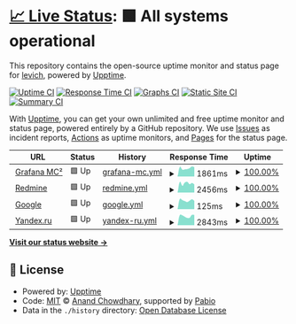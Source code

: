 # [📈 Live Status](https://levich.github.io/upptime): <!--live status--> **🟩 All systems operational**

This repository contains the open-source uptime monitor and status page for [levich](https://levich.github.io/upptime), powered by [Upptime](https://github.com/upptime/upptime).

[![Uptime CI](https://github.com/levich/upptime/workflows/Uptime%20CI/badge.svg)](https://github.com/levich/upptime/actions?query=workflow%3A%22Uptime+CI%22)
[![Response Time CI](https://github.com/levich/upptime/workflows/Response%20Time%20CI/badge.svg)](https://github.com/levich/upptime/actions?query=workflow%3A%22Response+Time+CI%22)
[![Graphs CI](https://github.com/levich/upptime/workflows/Graphs%20CI/badge.svg)](https://github.com/levich/upptime/actions?query=workflow%3A%22Graphs+CI%22)
[![Static Site CI](https://github.com/levich/upptime/workflows/Static%20Site%20CI/badge.svg)](https://github.com/levich/upptime/actions?query=workflow%3A%22Static+Site+CI%22)
[![Summary CI](https://github.com/levich/upptime/workflows/Summary%20CI/badge.svg)](https://github.com/levich/upptime/actions?query=workflow%3A%22Summary+CI%22)

With [Upptime](https://upptime.js.org), you can get your own unlimited and free uptime monitor and status page, powered entirely by a GitHub repository. We use [Issues](https://github.com/levich/upptime/issues) as incident reports, [Actions](https://github.com/levich/upptime/actions) as uptime monitors, and [Pages](https://levich.github.io/upptime) for the status page.

<!--start: status pages-->
<!-- This summary is generated by Upptime (https://github.com/upptime/upptime) -->
<!-- Do not edit this manually, your changes will be overwritten -->
<!-- prettier-ignore -->
| URL | Status | History | Response Time | Uptime |
| --- | ------ | ------- | ------------- | ------ |
| <img alt="" src="https://icons.duckduckgo.com/ip3/grafana.mc-2.ml.ico" height="13"> [Grafana MC²](https://grafana.mc-2.ml) | 🟩 Up | [grafana-mc.yml](https://github.com/levich/upptime/commits/HEAD/history/grafana-mc.yml) | <details><summary><img alt="Response time graph" src="./graphs/grafana-mc/response-time-week.png" height="20"> 1861ms</summary><br><a href="https://levich.github.io/upptime/history/grafana-mc"><img alt="Response time 1785" src="https://img.shields.io/endpoint?url=https%3A%2F%2Fraw.githubusercontent.com%2Flevich%2Fupptime%2FHEAD%2Fapi%2Fgrafana-mc%2Fresponse-time.json"></a><br><a href="https://levich.github.io/upptime/history/grafana-mc"><img alt="24-hour response time 2077" src="https://img.shields.io/endpoint?url=https%3A%2F%2Fraw.githubusercontent.com%2Flevich%2Fupptime%2FHEAD%2Fapi%2Fgrafana-mc%2Fresponse-time-day.json"></a><br><a href="https://levich.github.io/upptime/history/grafana-mc"><img alt="7-day response time 1861" src="https://img.shields.io/endpoint?url=https%3A%2F%2Fraw.githubusercontent.com%2Flevich%2Fupptime%2FHEAD%2Fapi%2Fgrafana-mc%2Fresponse-time-week.json"></a><br><a href="https://levich.github.io/upptime/history/grafana-mc"><img alt="30-day response time 1785" src="https://img.shields.io/endpoint?url=https%3A%2F%2Fraw.githubusercontent.com%2Flevich%2Fupptime%2FHEAD%2Fapi%2Fgrafana-mc%2Fresponse-time-month.json"></a><br><a href="https://levich.github.io/upptime/history/grafana-mc"><img alt="1-year response time 1785" src="https://img.shields.io/endpoint?url=https%3A%2F%2Fraw.githubusercontent.com%2Flevich%2Fupptime%2FHEAD%2Fapi%2Fgrafana-mc%2Fresponse-time-year.json"></a></details> | <details><summary><a href="https://levich.github.io/upptime/history/grafana-mc">100.00%</a></summary><a href="https://levich.github.io/upptime/history/grafana-mc"><img alt="All-time uptime 100.00%" src="https://img.shields.io/endpoint?url=https%3A%2F%2Fraw.githubusercontent.com%2Flevich%2Fupptime%2FHEAD%2Fapi%2Fgrafana-mc%2Fuptime.json"></a><br><a href="https://levich.github.io/upptime/history/grafana-mc"><img alt="24-hour uptime 100.00%" src="https://img.shields.io/endpoint?url=https%3A%2F%2Fraw.githubusercontent.com%2Flevich%2Fupptime%2FHEAD%2Fapi%2Fgrafana-mc%2Fuptime-day.json"></a><br><a href="https://levich.github.io/upptime/history/grafana-mc"><img alt="7-day uptime 100.00%" src="https://img.shields.io/endpoint?url=https%3A%2F%2Fraw.githubusercontent.com%2Flevich%2Fupptime%2FHEAD%2Fapi%2Fgrafana-mc%2Fuptime-week.json"></a><br><a href="https://levich.github.io/upptime/history/grafana-mc"><img alt="30-day uptime 100.00%" src="https://img.shields.io/endpoint?url=https%3A%2F%2Fraw.githubusercontent.com%2Flevich%2Fupptime%2FHEAD%2Fapi%2Fgrafana-mc%2Fuptime-month.json"></a><br><a href="https://levich.github.io/upptime/history/grafana-mc"><img alt="1-year uptime 100.00%" src="https://img.shields.io/endpoint?url=https%3A%2F%2Fraw.githubusercontent.com%2Flevich%2Fupptime%2FHEAD%2Fapi%2Fgrafana-mc%2Fuptime-year.json"></a></details>
| <img alt="" src="https://icons.duckduckgo.com/ip3/tasks.mc-2.ml.ico" height="13"> [Redmine](https://tasks.mc-2.ml) | 🟩 Up | [redmine.yml](https://github.com/levich/upptime/commits/HEAD/history/redmine.yml) | <details><summary><img alt="Response time graph" src="./graphs/redmine/response-time-week.png" height="20"> 2456ms</summary><br><a href="https://levich.github.io/upptime/history/redmine"><img alt="Response time 2346" src="https://img.shields.io/endpoint?url=https%3A%2F%2Fraw.githubusercontent.com%2Flevich%2Fupptime%2FHEAD%2Fapi%2Fredmine%2Fresponse-time.json"></a><br><a href="https://levich.github.io/upptime/history/redmine"><img alt="24-hour response time 2192" src="https://img.shields.io/endpoint?url=https%3A%2F%2Fraw.githubusercontent.com%2Flevich%2Fupptime%2FHEAD%2Fapi%2Fredmine%2Fresponse-time-day.json"></a><br><a href="https://levich.github.io/upptime/history/redmine"><img alt="7-day response time 2456" src="https://img.shields.io/endpoint?url=https%3A%2F%2Fraw.githubusercontent.com%2Flevich%2Fupptime%2FHEAD%2Fapi%2Fredmine%2Fresponse-time-week.json"></a><br><a href="https://levich.github.io/upptime/history/redmine"><img alt="30-day response time 2346" src="https://img.shields.io/endpoint?url=https%3A%2F%2Fraw.githubusercontent.com%2Flevich%2Fupptime%2FHEAD%2Fapi%2Fredmine%2Fresponse-time-month.json"></a><br><a href="https://levich.github.io/upptime/history/redmine"><img alt="1-year response time 2346" src="https://img.shields.io/endpoint?url=https%3A%2F%2Fraw.githubusercontent.com%2Flevich%2Fupptime%2FHEAD%2Fapi%2Fredmine%2Fresponse-time-year.json"></a></details> | <details><summary><a href="https://levich.github.io/upptime/history/redmine">100.00%</a></summary><a href="https://levich.github.io/upptime/history/redmine"><img alt="All-time uptime 100.00%" src="https://img.shields.io/endpoint?url=https%3A%2F%2Fraw.githubusercontent.com%2Flevich%2Fupptime%2FHEAD%2Fapi%2Fredmine%2Fuptime.json"></a><br><a href="https://levich.github.io/upptime/history/redmine"><img alt="24-hour uptime 100.00%" src="https://img.shields.io/endpoint?url=https%3A%2F%2Fraw.githubusercontent.com%2Flevich%2Fupptime%2FHEAD%2Fapi%2Fredmine%2Fuptime-day.json"></a><br><a href="https://levich.github.io/upptime/history/redmine"><img alt="7-day uptime 100.00%" src="https://img.shields.io/endpoint?url=https%3A%2F%2Fraw.githubusercontent.com%2Flevich%2Fupptime%2FHEAD%2Fapi%2Fredmine%2Fuptime-week.json"></a><br><a href="https://levich.github.io/upptime/history/redmine"><img alt="30-day uptime 100.00%" src="https://img.shields.io/endpoint?url=https%3A%2F%2Fraw.githubusercontent.com%2Flevich%2Fupptime%2FHEAD%2Fapi%2Fredmine%2Fuptime-month.json"></a><br><a href="https://levich.github.io/upptime/history/redmine"><img alt="1-year uptime 100.00%" src="https://img.shields.io/endpoint?url=https%3A%2F%2Fraw.githubusercontent.com%2Flevich%2Fupptime%2FHEAD%2Fapi%2Fredmine%2Fuptime-year.json"></a></details>
| <img alt="" src="https://icons.duckduckgo.com/ip3/google.com.ico" height="13"> [Google](https://google.com) | 🟩 Up | [google.yml](https://github.com/levich/upptime/commits/HEAD/history/google.yml) | <details><summary><img alt="Response time graph" src="./graphs/google/response-time-week.png" height="20"> 125ms</summary><br><a href="https://levich.github.io/upptime/history/google"><img alt="Response time 124" src="https://img.shields.io/endpoint?url=https%3A%2F%2Fraw.githubusercontent.com%2Flevich%2Fupptime%2FHEAD%2Fapi%2Fgoogle%2Fresponse-time.json"></a><br><a href="https://levich.github.io/upptime/history/google"><img alt="24-hour response time 119" src="https://img.shields.io/endpoint?url=https%3A%2F%2Fraw.githubusercontent.com%2Flevich%2Fupptime%2FHEAD%2Fapi%2Fgoogle%2Fresponse-time-day.json"></a><br><a href="https://levich.github.io/upptime/history/google"><img alt="7-day response time 125" src="https://img.shields.io/endpoint?url=https%3A%2F%2Fraw.githubusercontent.com%2Flevich%2Fupptime%2FHEAD%2Fapi%2Fgoogle%2Fresponse-time-week.json"></a><br><a href="https://levich.github.io/upptime/history/google"><img alt="30-day response time 124" src="https://img.shields.io/endpoint?url=https%3A%2F%2Fraw.githubusercontent.com%2Flevich%2Fupptime%2FHEAD%2Fapi%2Fgoogle%2Fresponse-time-month.json"></a><br><a href="https://levich.github.io/upptime/history/google"><img alt="1-year response time 124" src="https://img.shields.io/endpoint?url=https%3A%2F%2Fraw.githubusercontent.com%2Flevich%2Fupptime%2FHEAD%2Fapi%2Fgoogle%2Fresponse-time-year.json"></a></details> | <details><summary><a href="https://levich.github.io/upptime/history/google">100.00%</a></summary><a href="https://levich.github.io/upptime/history/google"><img alt="All-time uptime 100.00%" src="https://img.shields.io/endpoint?url=https%3A%2F%2Fraw.githubusercontent.com%2Flevich%2Fupptime%2FHEAD%2Fapi%2Fgoogle%2Fuptime.json"></a><br><a href="https://levich.github.io/upptime/history/google"><img alt="24-hour uptime 100.00%" src="https://img.shields.io/endpoint?url=https%3A%2F%2Fraw.githubusercontent.com%2Flevich%2Fupptime%2FHEAD%2Fapi%2Fgoogle%2Fuptime-day.json"></a><br><a href="https://levich.github.io/upptime/history/google"><img alt="7-day uptime 100.00%" src="https://img.shields.io/endpoint?url=https%3A%2F%2Fraw.githubusercontent.com%2Flevich%2Fupptime%2FHEAD%2Fapi%2Fgoogle%2Fuptime-week.json"></a><br><a href="https://levich.github.io/upptime/history/google"><img alt="30-day uptime 100.00%" src="https://img.shields.io/endpoint?url=https%3A%2F%2Fraw.githubusercontent.com%2Flevich%2Fupptime%2FHEAD%2Fapi%2Fgoogle%2Fuptime-month.json"></a><br><a href="https://levich.github.io/upptime/history/google"><img alt="1-year uptime 100.00%" src="https://img.shields.io/endpoint?url=https%3A%2F%2Fraw.githubusercontent.com%2Flevich%2Fupptime%2FHEAD%2Fapi%2Fgoogle%2Fuptime-year.json"></a></details>
| <img alt="" src="https://icons.duckduckgo.com/ip3/yandex.ru.ico" height="13"> [Yandex.ru](https://yandex.ru) | 🟩 Up | [yandex-ru.yml](https://github.com/levich/upptime/commits/HEAD/history/yandex-ru.yml) | <details><summary><img alt="Response time graph" src="./graphs/yandex-ru/response-time-week.png" height="20"> 2843ms</summary><br><a href="https://levich.github.io/upptime/history/yandex-ru"><img alt="Response time 2822" src="https://img.shields.io/endpoint?url=https%3A%2F%2Fraw.githubusercontent.com%2Flevich%2Fupptime%2FHEAD%2Fapi%2Fyandex-ru%2Fresponse-time.json"></a><br><a href="https://levich.github.io/upptime/history/yandex-ru"><img alt="24-hour response time 3222" src="https://img.shields.io/endpoint?url=https%3A%2F%2Fraw.githubusercontent.com%2Flevich%2Fupptime%2FHEAD%2Fapi%2Fyandex-ru%2Fresponse-time-day.json"></a><br><a href="https://levich.github.io/upptime/history/yandex-ru"><img alt="7-day response time 2843" src="https://img.shields.io/endpoint?url=https%3A%2F%2Fraw.githubusercontent.com%2Flevich%2Fupptime%2FHEAD%2Fapi%2Fyandex-ru%2Fresponse-time-week.json"></a><br><a href="https://levich.github.io/upptime/history/yandex-ru"><img alt="30-day response time 2822" src="https://img.shields.io/endpoint?url=https%3A%2F%2Fraw.githubusercontent.com%2Flevich%2Fupptime%2FHEAD%2Fapi%2Fyandex-ru%2Fresponse-time-month.json"></a><br><a href="https://levich.github.io/upptime/history/yandex-ru"><img alt="1-year response time 2822" src="https://img.shields.io/endpoint?url=https%3A%2F%2Fraw.githubusercontent.com%2Flevich%2Fupptime%2FHEAD%2Fapi%2Fyandex-ru%2Fresponse-time-year.json"></a></details> | <details><summary><a href="https://levich.github.io/upptime/history/yandex-ru">100.00%</a></summary><a href="https://levich.github.io/upptime/history/yandex-ru"><img alt="All-time uptime 100.00%" src="https://img.shields.io/endpoint?url=https%3A%2F%2Fraw.githubusercontent.com%2Flevich%2Fupptime%2FHEAD%2Fapi%2Fyandex-ru%2Fuptime.json"></a><br><a href="https://levich.github.io/upptime/history/yandex-ru"><img alt="24-hour uptime 100.00%" src="https://img.shields.io/endpoint?url=https%3A%2F%2Fraw.githubusercontent.com%2Flevich%2Fupptime%2FHEAD%2Fapi%2Fyandex-ru%2Fuptime-day.json"></a><br><a href="https://levich.github.io/upptime/history/yandex-ru"><img alt="7-day uptime 100.00%" src="https://img.shields.io/endpoint?url=https%3A%2F%2Fraw.githubusercontent.com%2Flevich%2Fupptime%2FHEAD%2Fapi%2Fyandex-ru%2Fuptime-week.json"></a><br><a href="https://levich.github.io/upptime/history/yandex-ru"><img alt="30-day uptime 100.00%" src="https://img.shields.io/endpoint?url=https%3A%2F%2Fraw.githubusercontent.com%2Flevich%2Fupptime%2FHEAD%2Fapi%2Fyandex-ru%2Fuptime-month.json"></a><br><a href="https://levich.github.io/upptime/history/yandex-ru"><img alt="1-year uptime 100.00%" src="https://img.shields.io/endpoint?url=https%3A%2F%2Fraw.githubusercontent.com%2Flevich%2Fupptime%2FHEAD%2Fapi%2Fyandex-ru%2Fuptime-year.json"></a></details>

<!--end: status pages-->

[**Visit our status website →**](https://levich.github.io/upptime)

## 📄 License

- Powered by: [Upptime](https://github.com/upptime/upptime)
- Code: [MIT](./LICENSE) © [Anand Chowdhary](https://anandchowdhary.com), supported by [Pabio](https://pabio.com)
- Data in the `./history` directory: [Open Database License](https://opendatacommons.org/licenses/odbl/1-0/)

